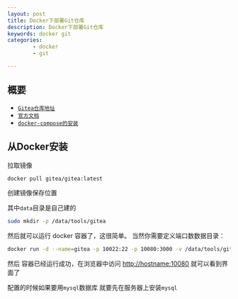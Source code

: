 ```yaml
---
layout: post
title: Docker下部署Git仓库
description: Docker下部署Git仓库
keywords: docker git
categories: 
        - docker
        - git

---
```




## 概要



+ [`Gitea仓库地址`](https://github.com/go-gitea/gitea)
+ [`官方文档`](https://docs.gitea.io/zh-cn/)
+ [`docker-compose的安装`](https://docs.docker.com/compose/install/)



## 从Docker安装

拉取镜像

```bash
docker pull gitea/gitea:latest
```

创建镜像保存位置

其中`data`目录是自己建的

```bash
sudo mkdir -p /data/tools/gitea
```

然后就可以运行 docker 容器了，这很简单。 当然你需要定义端口数数据目录：

```bash
docker run -d --name=gitea -p 10022:22 -p 10080:3000 -v /data/tools/gitea:/data --restart=always gitea/gitea:latest
```

然后 容器已经运行成功，在浏览器中访问 <http://hostname:10080> 就可以看到界面了


配置的时候如果要用`mysql`数据库 就要先在服务器上安装`mysql`